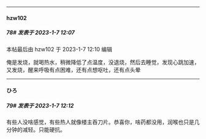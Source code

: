 

*****

####  hzw102  
##### 78#       发表于 2023-1-7 12:07

 本帖最后由 hzw102 于 2023-1-7 12:10 编辑 

俺是发烧，就喝热水，稍微降低了点温度，没退烧，然后去睡觉，发现心跳加速，又发烧，醒来呼吸有点困难，还有点想呕吐，还有点头晕

*****

####  ひろ  
##### 79#       发表于 2023-1-7 12:12

有些人没啥感觉，有些热人就像楼主吞刀片。恭喜你，啥药都没用，润喉也只是几分钟的减轻。只能硬抗。

